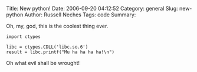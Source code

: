 Title: New python!
Date: 2006-09-20 04:12:52
Category: general
Slug: new-python
Author: Russell Neches
Tags: code
Summary: 


Oh, my, god, this is the coolest thing ever.

~~~~ {lang="python"}
import ctypes

libc = ctypes.CDLL('libc.so.6')
result = libc.printf("Mu ha ha ha ha!\n")
~~~~

Oh what evil shall be wrought!
